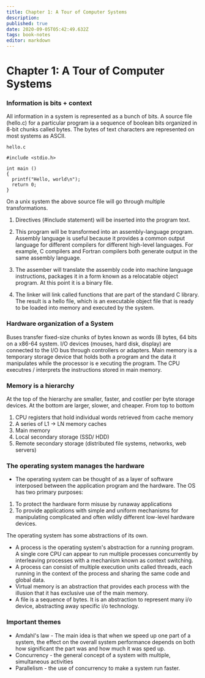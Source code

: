 ```yaml
---
title: Chapter 1: A Tour of Computer Systems
description: 
published: true
date: 2020-09-05T05:42:49.632Z
tags: book-notes
editor: markdown
---
```


# Chapter 1: A Tour of Computer Systems


### Information is bits + context
All information in a system is represented as a bunch of bits. A source file (hello.c) for a particular program ia a sequence of boolean bits organized in 8-bit chunks called bytes. The bytes of text characters are represented on most systems as ASCII. 

`hello.c`
```
#include <stdio.h>

int main ()
{
  printf("Hello, world\n");
  return 0;
}
```

On a unix system the above source file will go through multiple transformations. 

1. Directives (#include statement) will be inserted into the program text. 

2. This program will be transformed into an assembly-language program. Assembly language is useful because it provides a common output language for different compilers for different high-level languages. For example, C compilers and Fortran compilers both generate output in the same assembly language.

3. The assember will translate the assembly code into machine language instructions, packages it in a form known as a relocatable object program. At this point it is a binary file. 

4. The linker will link called functions that are part of the standard C library. The result is a hello file, which is an executable object file that is ready to be loaded into memory and executed by the system. 


### Hardware organization of a System

Buses transfer fixed-size chunks of bytes known as words (8 bytes, 64 bits on a x86-64 system. I/O devices (mouses, hard disk, display) are connected to the I/O bus through controllers or adapters. Main memory is a temporary storage device that holds both a program and the data it manipulates while the processor is e xecuting the program. The CPU executres / interprets the instructions stored in main memory. 

### Memory is a hierarchy

At the top of the hierarchy are smaller, faster, and costlier per byte storage devices. At the bottom are larger, slower, and cheaper. From top to bottom
1. CPU registers that hold individual words retrieved from cache memory
2. A series of L1 -> LN memory caches
3. Main memory
4. Local secondary storage (SSD/ HDD)
5. Remote secondary storage (distributed file systems, networks, web servers)

### The operating system manages the hardware
* The operating system can be thought of as a layer of software interposed between the application program and the hardware. The OS has two primary purposes: 
1. To protect the hardware form misuse by runaway applications
2. To provide applications with simple and uniform mechanisms for manipulating complicated and often wildly different low-level hardware devices. 

The operating system has some abstractions of its own. 
* A process is the operating system's abstraction for a running program. A single core CPU can appear to run multiple processes concurrently by interleaving processes with a mechanism known as context switching. 
* A process can consist of multiple execution units called threads, each running in the context of the process and sharing the same code and global data. 
* Virtual memory is an abstraction that provides each process with the illusion that it has exclusive use of the main memory. 
* A file is a sequence of bytes. It is an abstraction to represent many i/o device, abstracting away specific i/o technology. 

### Important themes
* Amdahl's law - The main idea is that when we speed up one part of a system, the effect on the overall system performance depends on both how significant the part was and how much it was sped up. 
* Concurrency - the general concept of a system with multiple, simultaneous activities
* Parallelism - the use of concurrency to make a system run faster. 